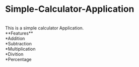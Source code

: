 # Simple-Calculator-Application
<br>
This is a simple calculator Application.
<br>
**Features**
<br>
*Addition
<br>
*Subtraction
<br>
*Multiplication
<br>
*Divition
<br>
*Percentage
